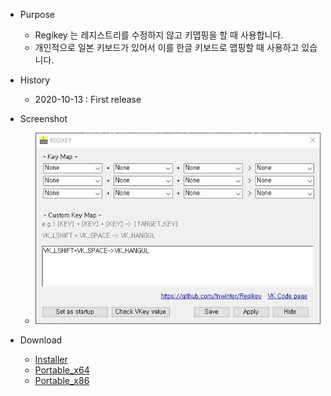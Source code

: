 * Purpose
  * Regikey 는 레지스트리를 수정하지 않고 키맵핑을 할 때 사용합니다.
  * 개인적으로 일본 키보드가 있어서 이를 한글 키보드로 맵핑할 때 사용하고 있습니다.

* History
  * 2020-10-13 : First release

* Screenshot
  * ![Screenshot](/Installer/Screenshot.JPG)

* Download
  * [Installer](/Installer/regikey_install.exe)
  * [Portable_x64](/Installer/REGIKEY_x64.exe)
  * [Portable_x86](/Installer/REGIKEY_x86.exe)